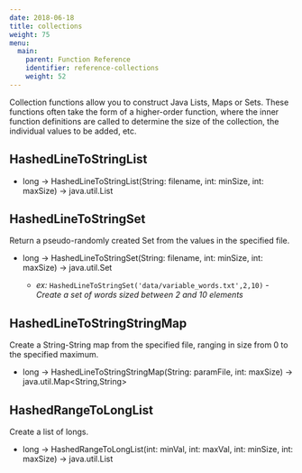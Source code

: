 ```yaml
---
date: 2018-06-18
title: collections
weight: 75
menu:
  main:
    parent: Function Reference
    identifier: reference-collections
    weight: 52
---
```

Collection functions allow you to construct Java Lists, Maps or Sets.
These functions often take the form of a higher-order function, where
the inner function definitions are called to determine the size of
the collection, the individual values to be added, etc.

## HashedLineToStringList

- long -> HashedLineToStringList(String: filename, int: minSize, int: maxSize) -> java.util.List

## HashedLineToStringSet

Return a pseudo-randomly created Set from the values in
the specified file.

- long -> HashedLineToStringSet(String: filename, int: minSize, int: maxSize) -> java.util.Set<String>
  - *ex:* `HashedLineToStringSet('data/variable_words.txt',2,10)` - *Create a set of words sized between 2 and 10 elements*

## HashedLineToStringStringMap

Create a String-String map from the specified file, ranging in size
from 0 to the specified maximum.

- long -> HashedLineToStringStringMap(String: paramFile, int: maxSize) -> java.util.Map<String,String>

## HashedRangeToLongList

Create a list of longs.

- long -> HashedRangeToLongList(int: minVal, int: maxVal, int: minSize, int: maxSize) -> java.util.List<Long>

